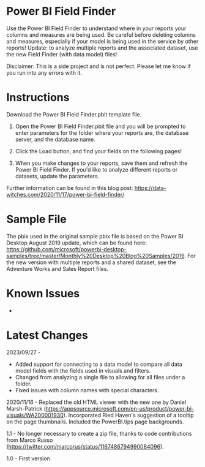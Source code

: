 # Power BI Field Finder

Use the Power BI Field Finder to understand where in your reports your columns and measures are being used.  Be careful before deleting columns and measures, especially if your model is being used in the service by other reports! Update: to analyze multiple reports and the associated dataset, use the new Field Finder (with data model) files!

Disclaimer:  This is a side project and is not perfect.  Please let me know if you run into any errors with it.

# Instructions
Download the Power BI Field Finder.pbit template file.  

1.  Open the Power BI Field Finder.pbit file and you will be prompted to enter parameters for the folder where your reports are, the database server, and the database name.

2.  Click the Load button, and find your fields on the following pages!

3.  When you make changes to your reports, save them and refresh the Power BI Field Finder.  If you'd like to analyze different reports or datasets, update the parameters.

Further information can be found in this blog post: https://data-witches.com/2020/11/17/power-bi-field-finder/

# Sample File
The pbix used in the original sample pbix file is based on the Power BI Desktop August 2019 update, which can be found here: https://github.com/microsoft/powerbi-desktop-samples/tree/master/Monthly%20Desktop%20Blog%20Samples/2019.
For the new version with multiple reports and a shared dataset, see the Adventure Works and Sales Report files.

# Known Issues
- 

# Latest Changes
2023/09/27 - 
- Added support for connecting to a data model to compare all data model fields with the fields used in visuals and filters.
- Changed from analyzing a single file to allowing for all files under a folder.
- Fixed issues with column names with special characters.

2020/11/16 - Replaced the old HTML viewer with the new one by Daniel Marsh-Patrick (https://appsource.microsoft.com/en-us/product/power-bi-visuals/WA200001930). Incorporated Ried Haven's suggestion of a tooltip on the page thumbnails. Included the PowerBI.tips page backgrounds.

1.1 - No longer necessary to create a zip file, thanks to code contributions from Marco Russo (https://twitter.com/marcorus/status/1167486794990084096).

1.0 - First version

